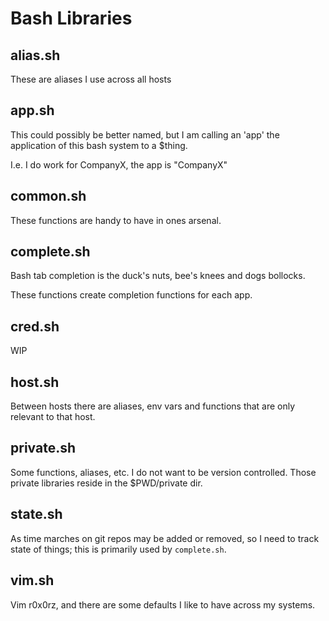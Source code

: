 # Bash Libraries

## alias.sh
These are aliases I use across all hosts

## app.sh
This could possibly be better named, but I am calling an 'app' the application
of this bash system to a $thing.

I.e. I do work for CompanyX, the app is "CompanyX"

## common.sh
These functions are handy to have in ones arsenal.

## complete.sh
Bash tab completion is the duck's nuts, bee's knees and dogs bollocks.

These functions create completion functions for each app.

## cred.sh
WIP

## host.sh
Between hosts there are aliases, env vars and functions that are only relevant
to that host.

## private.sh
Some functions, aliases, etc. I do not want to be version controlled. Those
private libraries reside in the $PWD/private dir.

## state.sh
As time marches on git repos may be added or removed, so I need to track state
of things; this is primarily used by `complete.sh`.

## vim.sh
Vim r0x0rz, and there are some defaults I like to have across my systems.


